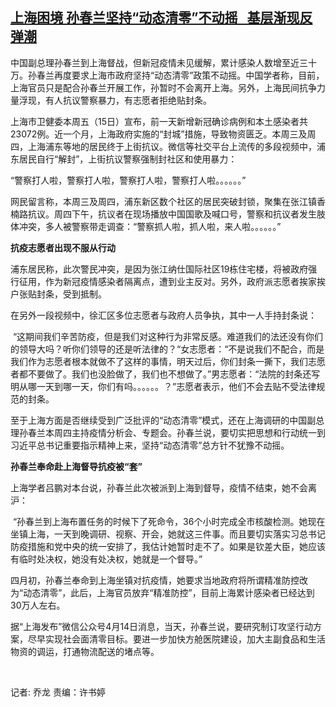<!--1650014121000-->
[上海困境 孙春兰坚持“动态清零”不动摇   基层渐现反弹潮](https://www.rfa.org/mandarin/yataibaodao/huanjing/ql1-04152022051059.html)
------

<p>中国副总理孙春兰到上海督战，但新冠疫情未见缓解，累计感染人数增至近三十万。孙春兰再度要求上海市政府坚持“动态清零”政策不动摇。中国学者称，目前，上海官员只是配合孙春兰开展工作，孙暂时不会离开上海。另外，上海民间抗争力量浮现，有人抗议警察暴力，有志愿者拒绝贴封条。</p><p>上海市卫健委本周五（15日）宣布，前一天新增新冠确诊病例和本土感染者共23072例。近一个月，上海政府实施的“封城”措施，导致物资匮乏。本周三及周四，上海浦东等地的居民终于上街抗议。微信等社交平台上流传的多段视频中，浦东居民自行“解封”，上街抗议警察强制封社区和使用暴力：</p><p>“警察打人啦，警察打人啦，警察打人啦，警察打人啦。。。。。。”</p><p>网民留言称，本周三及周四，浦东新区数个社区的居民突破封锁，聚集在张江镇香楠路抗议。周四下午，抗议者在现场播放中国国歌及喊口号，警察和抗议者发生肢体冲突，多人被警察带走调查：“警察抓人啦，抓人啦，来人啦。。。。。。” </p><p><strong>抗疫志愿者出现不服从行动</strong></p><p>浦东居民称，此次警民冲突，是因为张江纳仕国际社区19栋住宅楼，将被政府强行征用，作为新冠疫情感染者隔离点，遭到业主反对。另外，政府派志愿者挨家挨户张贴封条，受到抵制。</p><p>在另外一段视频中，徐汇区多位志愿者与政府人员争执，其中一人手持封条说：</p><p> “这期间我们辛苦防疫，但是我们对这种行为非常反感。难道我们的法还没有你们的领导大吗？听你们领导的还是听法律的？“女志愿者：“不是说我们不配合，而是我们作为志愿者根本就做不了这样的事情，明天过后，你们封条一撕下，我们志愿者都不要做了。我们也没脸做了，我们也不想做了。”男志愿者：“法院的封条还写明从哪一天到哪一天，你们有吗。。。。。。？”志愿者表示，他们不会去贴不受法律规范的封条。</p><p>至于上海方面是否继续受到广泛批评的“动态清零”模式，还在上海调研的中国副总理孙春兰本周四主持疫情分析会、专题会。孙春兰说，要切实把思想和行动统一到习近平总书记重要指示精神上来，坚持“动态清零”总方针不犹豫不动摇。</p><p><strong>孙春兰奉命赴上海督导抗疫被</strong><strong>“</strong><strong>套</strong><strong>”</strong></p><p>上海学者吕鹏对本台说，孙春兰此次被派到上海到督导，疫情不结束，她不会离沪：</p><p> “孙春兰到上海布置任务的时候下了死命令，36个小时完成全市核酸检测。她现在坐镇上海，一天到晚调研、视察、开会，她就这三件事。而且要切实落实习总书记防疫措施和党中央的统一安排了，我估计她暂时走不了。如果是钦差大臣，她应该有临时处决权，她没有处决权，她就是一个督导。”</p><p>四月初，孙春兰奉命到上海坐镇对抗疫情，她要求当地政府将所谓精准防控改为“动态清零”，此后，上海官员放弃“精准防控”，目前上海累计感染者已经达到30万人左右。</p><p>据“上海发布”微信公众号4月14日消息，当天，孙春兰说，要研究制订攻坚行动方案，尽早实现社会面清零目标。要进一步加快方舱医院建设，加大主副食品和生活物资的调运，打通物流配送的堵点等。</p><p> </p><p>记者: 乔龙 责编：许书婷</p><p> </p><p><span> </span></p>

